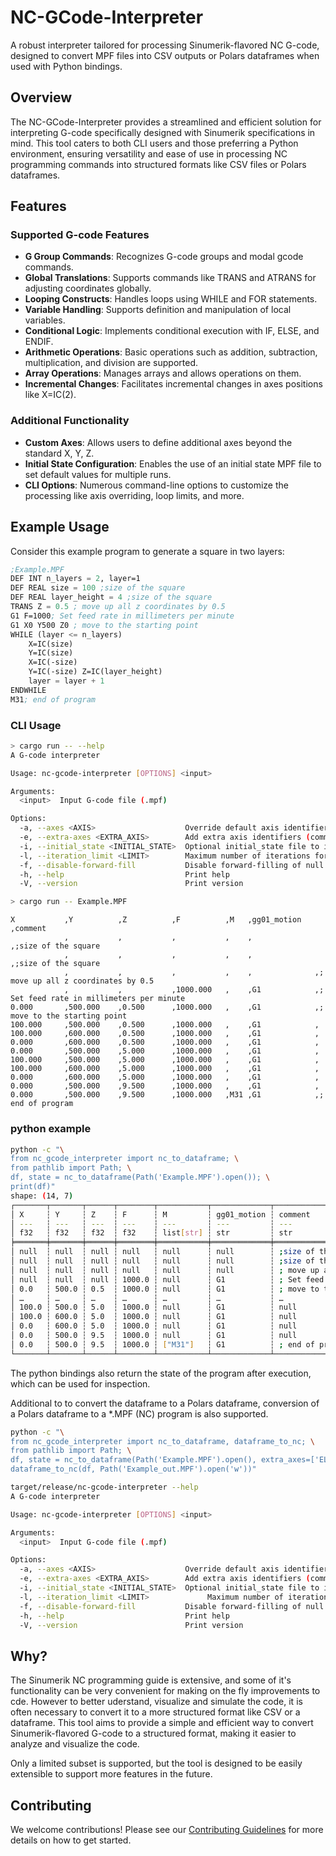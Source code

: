 # NC-GCode-Interpreter

A robust interpreter tailored for processing Sinumerik-flavored NC G-code, designed to convert MPF files into CSV outputs or Polars dataframes when used with Python bindings.

## Overview

The NC-GCode-Interpreter provides a streamlined and efficient solution for interpreting G-code specifically designed with Sinumerik specifications in mind. This tool caters to both CLI users and those preferring a Python environment, ensuring versatility and ease of use in processing NC programming commands into structured formats like CSV files or Polars dataframes.

## Features

### Supported G-code Features

- **G Group Commands**: Recognizes G-code groups and modal gcode commands.
- **Global Translations**: Supports commands like TRANS and ATRANS for adjusting coordinates globally.
- **Looping Constructs**: Handles loops using WHILE and FOR statements.
- **Variable Handling**: Supports definition and manipulation of local variables.
- **Conditional Logic**: Implements conditional execution with IF, ELSE, and ENDIF.
- **Arithmetic Operations**: Basic operations such as addition, subtraction, multiplication, and division are supported.
- **Array Operations**: Manages arrays and allows operations on them.
- **Incremental Changes**: Facilitates incremental changes in axes positions like X=IC(2).

### Additional Functionality

- **Custom Axes**: Allows users to define additional axes beyond the standard X, Y, Z.
- **Initial State Configuration**: Enables the use of an initial state MPF file to set default values for multiple runs.
- **CLI Options**: Numerous command-line options to customize the processing like axis overriding, loop limits, and more.



## Example Usage


Consider this example program to generate a square in two layers:
```scheme
;Example.MPF
DEF INT n_layers = 2, layer=1
DEF REAL size = 100 ;size of the square
DEF REAL layer_height = 4 ;size of the square
TRANS Z = 0.5 ; move up all z coordinates by 0.5
G1 F=1000; Set feed rate in millimeters per minute
G1 X0 Y500 Z0 ; move to the starting point
WHILE (layer <= n_layers)
    X=IC(size)
    Y=IC(size)
    X=IC(-size)
    Y=IC(-size) Z=IC(layer_height)
    layer = layer + 1
ENDWHILE
M31; end of program
```


### CLI Usage
```bash
> cargo run -- --help
A G-code interpreter

Usage: nc-gcode-interpreter [OPTIONS] <input>

Arguments:
  <input>  Input G-code file (.mpf)

Options:
  -a, --axes <AXIS>                    Override default axis identifiers (comma-separated, e.g., "X,Y,Z")
  -e, --extra-axes <EXTRA_AXIS>        Add extra axis identifiers (comma-separated, e.g., "RA1,RA2")
  -i, --initial_state <INITIAL_STATE>  Optional initial_state file to initialize state
  -l, --iteration_limit <LIMIT>        Maximum number of iterations for loops [default: 10000]
  -f, --disable-forward-fill           Disable forward-filling of null values in axes columns
  -h, --help                           Print help
  -V, --version                        Print version

> cargo run -- Example.MPF
```

```csv
X			,Y			,Z			,F			,M	 ,gg01_motion	,comment
			,			,			,			,	 ,			    ,;size of the square
			,			,			,			,	 ,			    ,;size of the square
			,			,			,			,	 ,			    ,; move up all z coordinates by 0.5
			,			,			,1000.000	,	 ,G1			,; Set feed rate in millimeters per minute
0.000		,500.000	,0.500		,1000.000	,	 ,G1			,; move to the starting point
100.000		,500.000	,0.500		,1000.000	,	 ,G1			,
100.000		,600.000	,0.500		,1000.000	,	 ,G1			,
0.000		,600.000	,0.500		,1000.000	,	 ,G1			,
0.000		,500.000	,5.000		,1000.000	,	 ,G1			,
100.000		,500.000	,5.000		,1000.000	,	 ,G1			,
100.000		,600.000	,5.000		,1000.000	,	 ,G1			,
0.000		,600.000	,5.000		,1000.000	,	 ,G1			,
0.000		,500.000	,9.500		,1000.000	,	 ,G1			,
0.000		,500.000	,9.500		,1000.000	,M31 ,G1			,; end of program
```


### python example

```bash
python -c "\
from nc_gcode_interpreter import nc_to_dataframe; \
from pathlib import Path; \
df, state = nc_to_dataframe(Path('Example.MPF').open()); \
print(df)"
shape: (14, 7)
┌───────┬───────┬──────┬────────┬───────────┬─────────────┬─────────────────────────────────┐
│ X     ┆ Y     ┆ Z    ┆ F      ┆ M         ┆ gg01_motion ┆ comment                         │
│ ---   ┆ ---   ┆ ---  ┆ ---    ┆ ---       ┆ ---         ┆ ---                             │
│ f32   ┆ f32   ┆ f32  ┆ f32    ┆ list[str] ┆ str         ┆ str                             │
╞═══════╪═══════╪══════╪════════╪═══════════╪═════════════╪═════════════════════════════════╡
│ null  ┆ null  ┆ null ┆ null   ┆ null      ┆ null        ┆ ;size of the square             │
│ null  ┆ null  ┆ null ┆ null   ┆ null      ┆ null        ┆ ;size of the square             │
│ null  ┆ null  ┆ null ┆ null   ┆ null      ┆ null        ┆ ; move up all z coordinates by… │
│ null  ┆ null  ┆ null ┆ 1000.0 ┆ null      ┆ G1          ┆ ; Set feed rate in millimeters… │
│ 0.0   ┆ 500.0 ┆ 0.5  ┆ 1000.0 ┆ null      ┆ G1          ┆ ; move to the starting point    │
│ …     ┆ …     ┆ …    ┆ …      ┆ …         ┆ …           ┆ …                               │
│ 100.0 ┆ 500.0 ┆ 5.0  ┆ 1000.0 ┆ null      ┆ G1          ┆ null                            │
│ 100.0 ┆ 600.0 ┆ 5.0  ┆ 1000.0 ┆ null      ┆ G1          ┆ null                            │
│ 0.0   ┆ 600.0 ┆ 5.0  ┆ 1000.0 ┆ null      ┆ G1          ┆ null                            │
│ 0.0   ┆ 500.0 ┆ 9.5  ┆ 1000.0 ┆ null      ┆ G1          ┆ null                            │
│ 0.0   ┆ 500.0 ┆ 9.5  ┆ 1000.0 ┆ ["M31"]   ┆ G1          ┆ ; end of program                │
└───────┴───────┴──────┴────────┴───────────┴─────────────┴─────────────────────────────────┘
```

The python bindings also return the state of the program after execution, which can be used for inspection. 

Additional to to convert the dataframe to a Polars dataframe, conversion of a Polars dataframe to a *.MPF (NC) program is also supported.

```bash
python -c "\
from nc_gcode_interpreter import nc_to_dataframe, dataframe_to_nc; \
from pathlib import Path; \
df, state = nc_to_dataframe(Path('Example.MPF').open(), extra_axes=['ELX']); \
dataframe_to_nc(df, Path('Example_out.MPF').open('w'))" 
```

```bash
target/release/nc-gcode-interpreter --help
A G-code interpreter

Usage: nc-gcode-interpreter [OPTIONS] <input>

Arguments:
  <input>  Input G-code file (.mpf)

Options:
  -a, --axes <AXIS>                    Override default axis identifiers (comma-separated, e.g., "X,Y,Z")
  -e, --extra-axes <EXTRA_AXIS>        Add extra axis identifiers (comma-separated, e.g., "RA1,RA2")
  -i, --initial_state <INITIAL_STATE>  Optional initial_state file to initialize state
  -l, --iteration_limit <LIMIT>             Maximum number of iterations for loops [default: 10000]
  -f, --disable-forward-fill           Disable forward-filling of null values in axes columns
  -h, --help                           Print help
  -V, --version                        Print version
```

## Why?

The Sinumerik NC programming guide is extensive, and some of it's functionality can be very convenient for  making on the fly improvements to cde. However to better uderstand, visualize and simulate the code, it is often necessary to convert it to a more structured format like CSV or a dataframe. This tool aims to provide a simple and efficient way to convert Sinumerik-flavored G-code to a structured format, making it easier to analyze and visualize the code.

Only a limited subset is supported, but the tool is designed to be easily extensible to support more features in the future.

## Contributing
We welcome contributions! Please see our [Contributing Guidelines](CONTRIBUTING.md) for more details on how to get started.
